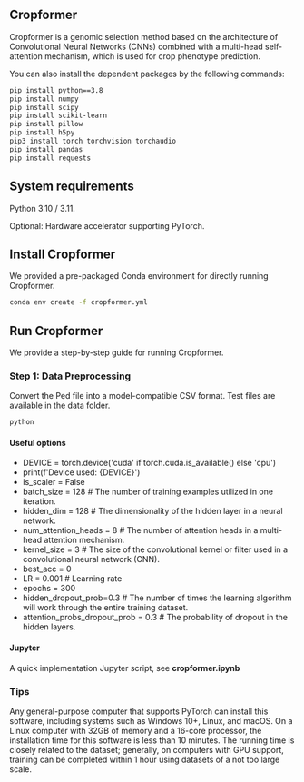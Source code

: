 ## Cropformer
Cropformer is a genomic selection method based on the architecture of Convolutional Neural Networks (CNNs) combined with a multi-head self-attention mechanism, which is used for crop phenotype prediction.

You can also install the dependent packages by the following commands: 
```bash
pip install python==3.8
pip install numpy
pip install scipy
pip install scikit-learn
pip install pillow
pip install h5py 
pip3 install torch torchvision torchaudio
pip install pandas
pip install requests
```
## System requirements
Python 3.10 / 3.11.

Optional: Hardware accelerator supporting PyTorch.
## Install Cropformer

We provided a pre-packaged Conda environment for directly running Cropformer.

```bash
conda env create -f cropformer.yml
```
## Run Cropformer
We provide a step-by-step guide for running Cropformer.

### Step 1: Data Preprocessing
Convert the Ped file into a model-compatible CSV format. Test files are available in the data folder.

```bash
python 
```
#### Useful options

- DEVICE = torch.device('cuda' if torch.cuda.is_available() else 'cpu')
- print(f'Device used: {DEVICE}')
- is_scaler = False
- batch_size = 128  # The number of training examples utilized in one iteration. 
- hidden_dim = 128  # The dimensionality of the hidden layer in a neural network. 
- num_attention_heads = 8 # The number of attention heads in a multi-head attention mechanism.	
- kernel_size = 3 #  The size of the convolutional kernel or filter used in a convolutional neural network (CNN).
- best_acc = 0
- LR = 0.001 # Learning rate
- epochs = 300
- hidden_dropout_prob=0.3 # The number of times the learning algorithm will work through the entire training dataset.
- attention_probs_dropout_prob = 0.3 # The probability of dropout in the hidden layers. 
#### Jupyter
A quick implementation Jupyter script, see **cropformer.ipynb**

### Tips
Any general-purpose computer that supports PyTorch can install this software, including systems such as Windows 10+, Linux, and macOS. On a Linux computer with 32GB of memory and a 16-core processor, the installation time for this software is less than 10 minutes. The running time is closely related to the dataset; generally, on computers with GPU support, training can be completed within 1 hour using datasets of a not too large scale.
